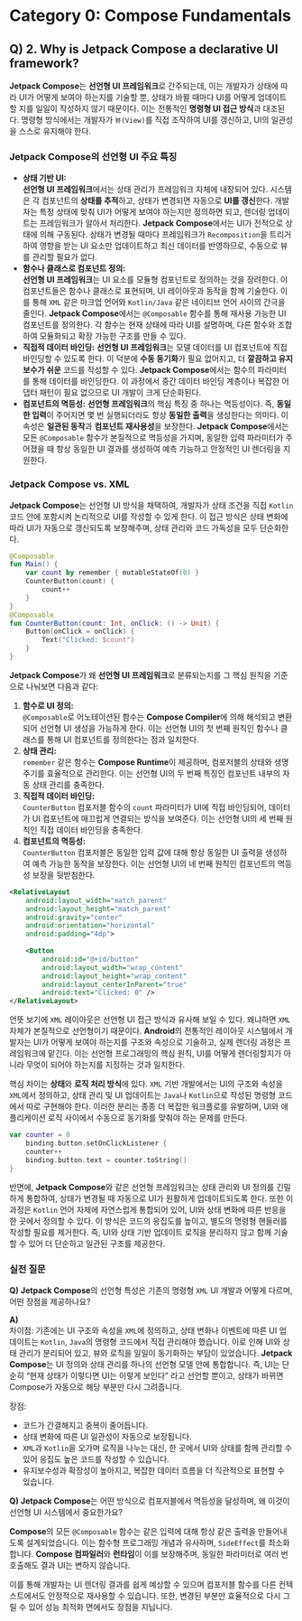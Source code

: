 # Category 0: Compose Fundamentals

## Q) 2. Why is Jetpack Compose a declarative UI framework?

**Jetpack Compose**는 **선언형 UI 프레임워크**로 간주되는데, 이는 개발자가 상태에 따라 UI가 어떻게 보여야 하는지를 기술할 뿐,
상태가 바뀔 때마다 UI를 어떻게 업데이트 할 지를 일일이 작성하지 않기 때문이다.
이는 전통적인 **명령형 UI 접근 방식**과 대조된다. 명령형 방식에서는 개발자가 `뷰(View)`를 직접 조작하여 UI를 갱신하고, UI의 일관성을 스스로 유지해야 한다.

### Jetpack Compose의 선언형 UI 주요 특징

- **상태 기반 UI:**  
**선언형 UI 프레임워크**에서는 상태 관리가 프레임워크 자체에 내장되어 있다. 시스템은 각 컴포넌트의 **상태를 추적**하고, 상태가 변경되면 자동으로 **UI를 갱신**한다.
개발자는 특정 상태에 맞춰 UI가 어떻게 보여야 하는지만 정의하면 되고, 렌더링 업데이트는 프레임워크가 알아서 처리한다.
**Jetpack Compose**에서는 UI가 전적으로 상태에 의해 구동된다.
상태가 변경될 때마다 프레임워크가 `Recomposition`을 트리거하여 영향을 받는 UI 요소만 업데이트하고 최신 데이터를 반영하므로, 수동으로 뷰를 관리할 필요가 없다.
- **함수나 클래스로 컴포넌트 정의:**  
**선언형 UI 프레임워크**는 UI 요소를 모듈형 컴포넌트로 정의하는 것을 장려한다. 이 컴포넌트들은 함수나 클래스로 표현되며, UI 레이아웃과 동작을 함께 기술한다.
이를 통해 `XML` 같은 마크업 언어와 `Kotlin/Java` 같은 네이티브 언어 사이의 간극을 줄인다.
**Jetpack Compose**에서는 `@Composable` 함수를 통해 재사용 가능한 UI 컴포넌트를 정의한다.
각 함수는 현재 상태에 따라 UI를 설명하며, 다른 함수와 조합하여 모듈화되고 확장 가능한 구조를 만들 수 있다.
- **직접적 데이터 바인딩:**
**선언형 UI 프레임워크**는 모델 데이터를 UI 컴포넌트에 직접 바인딩할 수 있도록 한다.
이 덕분에 **수동 동기화**가 필요 없어지고, 더 **깔끔하고 유지보수가 쉬운** 코드를 작성할 수 있다.
**Jetpack Compose**에서는 함수의 파라미터를 통해 데이터를 바인딩한다.
이 과정에서 중간 데이터 바인딩 계층이나 복잡한 어댑터 패턴이 필요 없으므로 UI 개발이 크게 단순화된다.
- **컴포넌트의 멱등성:**
**선언형 프레임워크**의 핵심 특징 중 하나는 멱등성이다. 즉, **동일한 입력**이 주어지면 몇 번 실행되더라도 항상 **동일한 출력**을 생성한다는 의미다.
이 속성은 **일관된 동작**과 **컴포넌트 재사용성**을 보장한다.
**Jetpack Compose**에서는 모든 `@Composable` 함수가 본질적으로 멱등성을 가지며, 동일한 입력 파라미터가 주어졌을 때 항상 동일한 UI 결과를 생성하여 예측 가능하고 안정적인 UI 렌더링을 지원한다.

### Jetpack Compose vs. XML

**Jetpack Compose**는 선언형 UI 방식을 채택하여, 개발자가 상태 조건을 직접 `Kotlin` 코드 안에 포함시켜 논리적으로 UI를 작성할 수 있게 한다.
이 접근 방식은 상태 변화에 따라 UI가 자동으로 갱신되도록 보장해주며, 상태 관리와 코드 가독성을 모두 단순화한다.

```kotlin
@Composable
fun Main() {
    var count by remember { mutableStateOf(0) }
    CounterButton(count) {
        count++
    }
}
@Composable
fun CounterButton(count: Int, onClick: () -> Unit) {
    Button(onClick = onClick) {
        Text("Clicked: $count")
    }
}
```

**Jetpack Compose**가 왜 **선언형 UI 프레임워크**로 분류되는지를 그 핵심 원칙을 기준으로 나눠보면 다음과 같다:

1. **함수로 UI 정의:**  
`@Composable`로 어노테이션된 함수는 **Compose Compiler**에 의해 해석되고 변환되어 선언형 UI 생성을 가능하게 한다.
이는 선언형 UI의 첫 번째 원칙인 함수나 클래스를 통해 UI 컴포넌트를 정의한다는 점과 일치한다.
2. **상태 관리:**  
`remember` 같은 함수는 **Compose Runtime**이 제공하며, 컴포저블의 상태와 생명주기를 효율적으로 관리한다.
이는 선언형 UI의 두 번째 특징인 컴포넌트 내부의 자동 상태 관리를 충족한다.
3. **직접적 데이터 바인딩:**  
`CounterButton` 컴포저블 함수의 `count` 파라미터가 UI에 직접 바인딩되어, 데이터가 UI 컴포넌트에 매끄럽게 연결되는 방식을 보여준다.
이는 선언형 UI의 세 번째 원칙인 직접 데이터 바인딩을 충족한다.
4. **컴포넌트의 멱등성:**  
`CounterButton` 컴포저블은 동일한 입력 값에 대해 항상 동일한 UI 출력을 생성하여 예측 가능한 동작을 보장한다.
이는 선언형 UI의 네 번째 원칙인 컴포넌트의 멱등성 보장을 뒷받침한다.

```xml
<RelativeLayout
    android:layout_width="match_parent"
    android:layout_height="match_parent"
    android:gravity="center"
    android:orientation="horizontal"
    android:padding="4dp">
    
    <Button
        android:id="@+id/button"
        android:layout_width="wrap_content"
        android:layout_height="wrap_content"
        android:layout_centerInParent="true"
        android:text="Clicked: 0" />
</RelativeLayout>
```

언뜻 보기에 `XML` 레이아웃은 선언형 UI 접근 방식과 유사해 보일 수 있다. 왜냐하면 `XML` 자체가 본질적으로 선언형이기 때문이다.
**Android**의 전통적인 레이아웃 시스템에서 개발자는 UI가 어떻게 보여야 하는지를 구조와 속성으로 기술하고, 실제 렌더링 과정은 프레임워크에 맡긴다.
이는 선언형 프로그래밍의 핵심 원칙, UI를 어떻게 렌더링할지가 아니라 무엇이 되어야 하는지를 지정하는 것과 일치한다.

핵심 차이는 **상태**와 **로직 처리 방식**에 있다.
`XML` 기반 개발에서는 UI의 구조와 속성을 `XML`에서 정의하고, 상태 관리 및 UI 업데이트는 `Java`나 `Kotlin`으로 작성된 명령형 코드에서 따로 구현해야 한다.
이러한 분리는 종종 더 복잡한 워크플로를 유발하며, UI와 애플리케이션 로직 사이에서 수동으로 동기화를 맞춰야 하는 문제를 만든다.

```kotlin
var counter = 0
    binding.button.setOnClickListener {
    counter++
    binding.button.text = counter.toString()
}
```

반면에, **Jetpack Compose**와 같은 선언형 프레임워크는 상태 관리와 UI 정의를 긴밀하게 통합하여, 상태가 변경될 때 자동으로 UI가 원활하게 업데이트되도록 한다.
또한 이 과정은 `Kotlin` 언어 자체에 자연스럽게 통합되어 있어, UI와 상태 변화에 따른 반응을 한 곳에서 정의할 수 있다.
이 방식은 코드의 응집도를 높이고, 별도의 명령형 핸들러를 작성할 필요를 제거한다. 즉, UI와 상태 기반 업데이트 로직을 분리하지 않고 함께 기술할 수 있어 더 단순하고 일관된 구조를 제공한다.

### 실전 질문

**Q)** **Jetpack Compose**의 선언형 특성은 기존의 명령형 `XML` UI 개발과 어떻게 다르며, 어떤 장점을 제공하나요?

**A)**  
차이점: 기존에는 UI 구조와 속성을 `XML`에 정의하고, 상태 변화나 이벤트에 따른 UI 업데이트는 `Kotlin`, `Java`의 명령형 코드에서 직접 관리해야 했습니다. 이로 인해 UI와 상태 관리가 분리되어 있고, 뷰와 로직을 일일이 동기화하는 부담이 있었습니다.
**Jetpack Compose**는 UI 정의와 상태 관리를 하나의 선언형 모델 안에 통합합니다. 즉, UI는 단순히 “현재 상태가 이렇다면 UI는 이렇게 보인다” 라고 선언할 뿐이고, 상태가 바뀌면 Compose가 자동으로 해당 부분만 다시 그려줍니다.

장점:  
- 코드가 간결해지고 중복이 줄어듭니다.
- 상태 변화에 따른 UI 일관성이 자동으로 보장됩니다. 
- `XML`과 `Kotlin`을 오가며 로직을 나누는 대신, 한 곳에서 UI와 상태를 함께 관리할 수 있어 응집도 높은 코드를 작성할 수 있습니다. 
- 유지보수성과 확장성이 높아지고, 복잡한 데이터 흐름을 더 직관적으로 표현할 수 있습니다.

**Q)** **Jetpack Compose**는 어떤 방식으로 컴포저블에서 멱등성을 달성하며, 왜 이것이 선언형 UI 시스템에서 중요한가요?

**Compose**의 모든 `@Composable` 함수는 같은 입력에 대해 항상 같은 출력을 만들어내도록 설계되었습니다.
이는 함수형 프로그래밍 개념과 유사하며, `SideEffect`를 최소화합니다.
**Compose 컴파일러**와 **런타임**이 이를 보장해주며, 동일한 파라미터로 여러 번 호출해도 결과 UI는 변하지 않습니다.

이를 통해 개발자는 UI 렌더링 결과를 쉽게 예상할 수 있으며 컴포저블 함수를 다른 컨텍스트에서도 안정적으로 재사용할 수 있습니다.
또한, 변경된 부분만 효율적으로 다시 그릴 수 있어 성능 최적화 면에서도 장점을 지닙니다.
